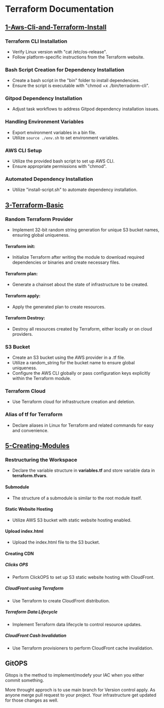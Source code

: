 # Terraform Documentation

## [1-Aws-Cli-and-Terraform-Install](/docs/1-aws-cli-and-terraform-install.md)

### Terraform CLI Installation

- Verify Linux version with "cat /etc/os-release".
- Follow platform-specific instructions from the Terraform website.

### Bash Script Creation for Dependency Installation

- Create a bash script in the "bin" folder to install dependencies.
- Ensure the script is executable with "chmod +x ./bin/terradorm-cli".

### Gitpod Dependency Installation

- Adjust task workflows to address Gitpod dependency installation issues.

### Handling Environment Variables

- Export environment variables in a bin file.
- Utilize `source ./env.sh` to set environment variables.

### AWS CLI Setup

- Utilize the provided bash script to set up AWS CLI.
- Ensure appropriate permissions with "chmod".

### Automated Dependency Installation

- Utilize "install-script.sh" to automate dependency installation.

## [3-Terraform-Basic](/docs/3-terraform-basic.md)

### Random Terraform Provider

- Implement 32-bit random string generation for unique S3 bucket names, ensuring global uniqueness.

#### Terraform init:

- Initialize Terraform after writing the module to download required dependencies or binaries and create necessary files.

#### Terraform plan:

- Generate a chainset about the state of infrastructure to be created.

#### Terraform apply:

- Apply the generated plan to create resources.

#### Terraform Destroy:

- Destroy all resources created by Terraform, either locally or on cloud providers.

### S3 Bucket

- Create an S3 bucket using the AWS provider in a .tf file.
- Utilize a random_string for the bucket name to ensure global uniqueness.
- Configure the AWS CLI globally or pass configuration keys explicitly within the Terraform module.

### Terraform Cloud

- Use Terraform cloud for infrastructure creation and deletion.

### Alias of tf for Terraform

- Declare aliases in Linux for Terraform and related commands for easy and convenience.

## [5-Creating-Modules](/docs/5-creating-modules.md)

### Restructuring the Workspace

- Declare the variable structure in **variables.tf** and store variable data in **terraform.tfvars**.

#### Submodule

- The structure of a submodule is similar to the root module itself.

#### Static Website Hosting

- Utilize AWS S3 bucket with static website hosting enabled.

#### Upload index.html

- Upload the index.html file to the S3 bucket.

#### Creating CDN

##### Clicks OPS

- Perform ClickOPS to set up S3 static website hosting with CloudFront.

##### CloudFront using Terraform

- Use Terraform to create CloudFront distribution.

##### Terraform Data Lifecycle

- Implement Terraform data lifecycle to control resource updates.

##### CloudFront Cash Invalidation

- Use Terraform provisioners to perform CloudFront cache invalidation.


## GitOPS

Gitops is the method to implement/modefy your IAC when you either commit something.

More throught approch is to use main branch for Version control apply. As anyone merge pull request to your project. Your infrastructure get updated for those changes as well.

